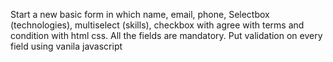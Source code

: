 Start a new basic form in which name, email, phone, 
Selectbox (technologies), multiselect (skills), checkbox with agree with terms and condition with html css. All the fields are mandatory. Put validation on every field using vanila javascript